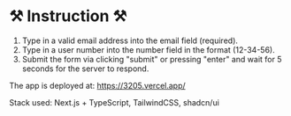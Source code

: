 # ⚒️ Instruction ⚒️

1. Type in a valid email address into the email field (required).
2. Type in a user number into the number field in the format (12-34-56).
3. Submit the form via clicking "submit" or pressing "enter" and wait for 5 seconds for the server to respond.

The app is deployed at: https://3205.vercel.app/

Stack used: Next.js + TypeScript, TailwindCSS, shadcn/ui
